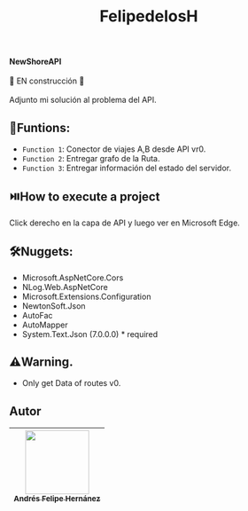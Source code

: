 <h1 align="center"> FelipedelosH </h1>
<br>
<h4>NewShoreAPI</h4>

:construction: EN construcción :construction:
<br><br>
Adjunto mi solución al problema del API.

## :hammer:Funtions:

- `Function 1`: Conector de viajes A,B desde API vr0.<br>
- `Function 2`: Entregar grafo de la Ruta.<br>
- `Function 3`: Entregar información del estado del servidor.<br>


## :play_or_pause_button:How to execute a project

Click derecho en la capa de API y luego ver en Microsoft Edge.

## :hammer_and_wrench:Nuggets:

- Microsoft.AspNetCore.Cors
- NLog.Web.AspNetCore
- Microsoft.Extensions.Configuration
- NewtonSoft.Json
- AutoFac
- AutoMapper
- System.Text.Json (7.0.0.0) * required

## :warning:Warning.

- Only get Data of routes v0.

## Autor

| [<img src="https://avatars.githubusercontent.com/u/38327255?v=4" width=115><br><sub>Andrés Felipe Hernánez</sub>](https://github.com/felipedelosh)|
| :---: |